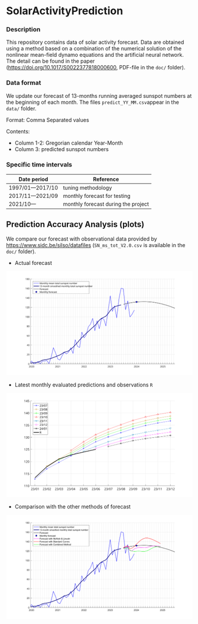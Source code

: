 # SolarActivityPrediction

### Description

This repository contains data of solar activity forecast. 
Data are obtained using a method based on a combination of the numerical solution of the nonlinear mean-field dynamo equations and the artificial neural network.
The detail can be found in the paper (https://doi.org/10.1017/S0022377818000600, PDF-file  in the `doc/` folder).

### Data format
We update our forecast of 13-months running averaged sunspot numbers at the beginning of each month.
The files `predict_YY_MM.csv`appear in the `data/` folder.

Format: Comma Separated values

Contents:
- Column 1-2: Gregorian calendar  Year-Month
- Column 3: predicted sunspot numbers 

### Specific time intervals

| Date period    |      Reference  |
|----------------|----------|
|1997/01—2017/10 | tuning methodology |
|2017/11—2021/09 | monthly forecast for testing |
|2021/10—        | monthly forecast during the project |

## Prediction Accuracy Analysis (plots)
We compare our forecast with observational data provided by https://www.sidc.be/silso/datafiles
(`SN_ms_tot_V2.0.csv` is available in the `doc/` folder).

* Actual forecast

![plot](./figs/2024/01/f_2024_01.svg)

* Latest monthly evaluated predictions and observations  `R`

![plot](./figs/2024/01/f_24_01.svg)

* Comparison with the other methods of forecast

![plot](./figs/2024/01/f_2024_01_all.png)

